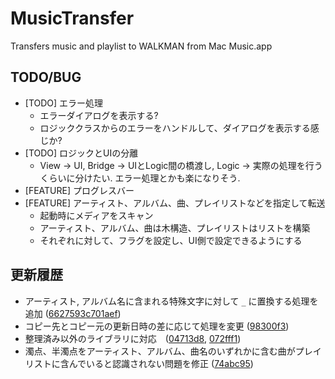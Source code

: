 # MusicTransfer
Transfers music and playlist to WALKMAN from Mac Music.app

## TODO/BUG
- [TODO] エラー処理
    - エラーダイアログを表示する?
    - ロジッククラスからのエラーをハンドルして、ダイアログを表示する感じか?
- [TODO] ロジックとUIの分離
    - View -> UI, Bridge -> UIとLogic間の橋渡し, Logic -> 実際の処理を行うくらいに分けたい. エラー処理とかも楽になりそう.
- [FEATURE] プログレスバー
- [FEATURE] アーティスト、アルバム、曲、プレイリストなどを指定して転送
    - 起動時にメディアをスキャン
    - アーティスト、アルバム、曲は木構造、プレイリストはリストを構築
    - それぞれに対して、フラグを設定し、UI側で設定できるようにする

## 更新履歴
- アーティスト, アルバム名に含まれる特殊文字に対して `_` に置換する処理を追加 ([6627593](https://github.com/iiharu/MusicTransfer/commit/66275931f98b0a248f11802baeb33fe3c9a47c0f)[c701aef](https://github.com/iiharu/MusicTransfer/commit/c701aefec5c7217e90b45e729221f5c9c4f245ab))
- コピー先とコピー元の更新日時の差に応じて処理を変更 ([98300f3](https://github.com/iiharu/MusicTransfer/commit/98300f38d88ca31a6f7851f1396d25e8cb36ba3e))
- 整理済み以外のライブラリに対応　([04713d8](https://github.com/iiharu/MusicTransfer/commit/04713d8ba74949dc47e8ddd6af34393775eb48f6), [072fff1](https://github.com/iiharu/MusicTransfer/commit/072fff1653fb39f683d21d4be026978020f90bc0))
- 濁点、半濁点をアーティスト、アルバム、曲名のいずれかに含む曲がプレイリストに含んでいると認識されない問題を修正 ([74abc95](https://github.com/iiharu/MusicTransfer/commit/74abc958c17ee4827ecdb1ac89909a4ed66bddb8))

